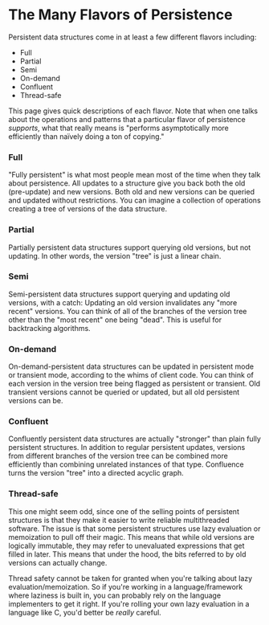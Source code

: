 # The Many Flavors of Persistence

Persistent data structures come in at least a few different flavors
including:

- Full
- Partial
- Semi
- On-demand
- Confluent
- Thread-safe

This page gives quick descriptions of each flavor.  Note that when one
talks about the operations and patterns that a particular flavor of
persistence _supports_, what that really means is "performs
asymptotically more efficiently than na&iuml;vely doing a ton of
copying."

### Full

"Fully persistent" is what most people mean most of the time when they
talk about persistence.  All updates to a structure give you back both
the old (pre-update) and new versions.  Both old and new versions can be
queried and updated without restrictions.  You can imagine a collection
of operations creating a tree of versions of the data structure.

### Partial

Partially persistent data structures support querying old versions, but
not updating.  In other words, the version "tree" is just a linear
chain.

### Semi

Semi-persistent data structures support querying and updating old
versions, with a catch: Updating an old version invalidates any "more
recent" versions.  You can think of all of the branches of the version
tree other than the "most recent" one being "dead".  This is useful for
backtracking algorithms.

### On-demand

On-demand-persistent data structures can be updated in persistent mode
or transient mode, according to the whims of client code.  You can think
of each version in the version tree being flagged as persistent or
transient.  Old transient versions cannot be queried or updated, but all
old persistent versions can be.

### Confluent

Confluently persistent data structures are actually "stronger" than
plain fully persistent structures.  In addition to regular persistent
updates, versions from different branches of the version tree can be
combined more efficiently than combining unrelated instances of that
type.  Confluence turns the version "tree" into a directed acyclic
graph.

### Thread-safe

This one might seem odd, since one of the selling points of persistent
structures is that they make it easier to write reliable multithreaded
software.  The issue is that some persistent structures use lazy
evaluation or memoization to pull off their magic.  This means that
while old versions are logically immutable, they may refer to
unevaluated expressions that get filled in later.  This means that under
the hood, the bits referred to by old versions can actually change.

Thread safety cannot be taken for granted when you're talking about lazy
evaluation/memoization.  So if you're working in a language/framework
where laziness is built in, you can probably rely on the language
implementers to get it right.  If you're rolling your own lazy
evaluation in a language like C, you'd better be _really_ careful.
